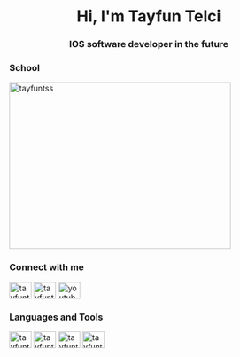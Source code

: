 # <h1 align="center">Hi, I'm Tayfun Telci</h1>
<h3 align="center">IOS software developer in the future</h3>

<h3 align="left">School</h3>
<a href="https://www.metu.edu.tr/tr" target="blank"><img align="center" src="https://i2.cnnturk.com/i/cnnturk/75/1200x0/570748a9e50aa93bc8834d66.jpg" alt="tayfuntss" height="300" width="400" /></a>

<h3 align="left">Connect with me</h3>

<a href="https://www.instagram.com/tayfuntelcii/" target="blank"><img align="center" src="https://www.freepnglogos.com/uploads/logo-ig-png/logo-ig-instagram-new-logo-vector-download-13.png" alt="tayfunt" height="30" width="40" /></a>
<a href="https://twitter.com/tayfuntelcii" target="blank"><img align="center" src="https://img.icons8.com/external-justicon-flat-justicon/344/external-twitter-social-media-justicon-flat-justicon.png" alt="tayfuntelcii" height="30" width="40" /></a>
<a href="https://www.youtube.com/channel/UCkbHeqEY9Rup-AX2qGPs_SA" target="blank"><img align="center" src="https://www.freepnglogos.com/uploads/youtube-play-red-logo-png-transparent-background-6.png" alt="youtube" height="30" width="40" /></a>


<h3 align="left">Languages and Tools</h3>
<a href="https://www.programiz.com/c-programming/examples" target="blank"><img align="center" src="https://user-images.githubusercontent.com/97310058/148604661-15c1d42f-8693-4e0d-97fa-795cc4353cd1.png" alt="tayfuntss" height="30" width="40" /></a>
<a href="https://www.programiz.com/java-programming/examples" target="blank"><img align="center" src="https://img.icons8.com/ios/344/java-coffee-cup-logo.png" alt="tayfuntss" height="30" width="40" /></a>
<a href="https://www.freecodecamp.org/news/html-and-html5-example" target="blank"><img align="center" src="https://img.icons8.com/color/344/html-5--v1.png" alt="tayfuntss" height="30" width="40" /></a>
<a href="https://www.programiz.com/python-programming/examples" target="blank"><img align="center" src="https://img.icons8.com/color/344/python--v1.png" alt="tayfuntss" height="30" width="40" /></a>

